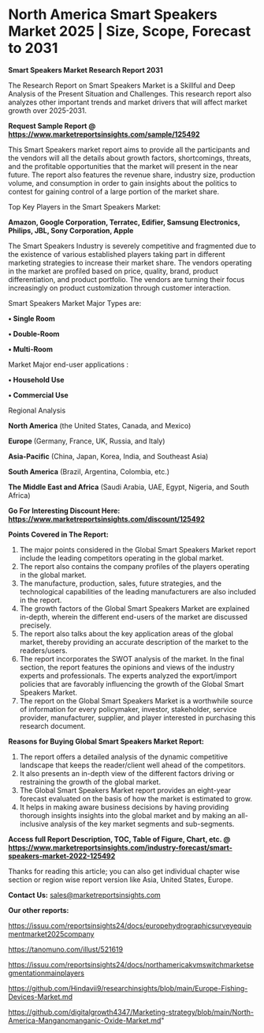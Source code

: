 # North America Smart Speakers Market 2025 | Size, Scope, Forecast to 2031

<strong>Smart Speakers Market Research Report 2031</strong>

The Research Report on Smart Speakers Market is a Skillful and Deep Analysis of the Present Situation and Challenges. This research report also analyzes other important trends and market drivers that will affect market growth over 2025-2031.

<strong>Request Sample Report @ <a href=https://www.marketreportsinsights.com/sample/125492>https://www.marketreportsinsights.com/sample/125492</a></strong>

This Smart Speakers market report aims to provide all the participants and the vendors will all the details about growth factors, shortcomings, threats, and the profitable opportunities that the market will present in the near future. The report also features the revenue share, industry size, production volume, and consumption in order to gain insights about the politics to contest for gaining control of a large portion of the market share.

Top Key Players in the Smart Speakers Market:

<strong>Amazon, Google Corporation, Terratec, Edifier, Samsung Electronics, Philips, JBL, Sony Corporation, Apple</strong>

The Smart Speakers Industry is severely competitive and fragmented due to the existence of various established players taking part in different marketing strategies to increase their market share. The vendors operating in the market are profiled based on price, quality, brand, product differentiation, and product portfolio. The vendors are turning their focus increasingly on product customization through customer interaction.

Smart Speakers Market Major Types are:

<strong>• Single Room

• Double-Room

• Multi-Room</strong>

Market Major end-user applications :

<strong>• Household Use

• Commercial Use</strong>

Regional Analysis

</u><strong><b>North America</b></strong> (the United States, Canada, and Mexico)

<strong><b>Europe </b></strong>(Germany, France, UK, Russia, and Italy)

<strong><b>Asia-Pacific</b></strong> (China, Japan, Korea, India, and Southeast Asia)

<strong><b>South America</b></strong> (Brazil, Argentina, Colombia, etc.)

<strong><b>The Middle East and Africa</b></strong> (Saudi Arabia, UAE, Egypt, Nigeria, and South Africa)

<strong>Go For Interesting Discount Here: <a href=https://www.marketreportsinsights.com/discount/125492>https://www.marketreportsinsights.com/discount/125492</a></strong>

<strong>Points Covered in The Report:</strong>
<ol>
  <li>The major points considered in the Global Smart Speakers Market report include the leading competitors operating in the global market.</li>
  <li>The report also contains the company profiles of the players operating in the global market.</li>
  <li>The manufacture, production, sales, future strategies, and the technological capabilities of the leading manufacturers are also included in the report.</li>
  <li>The growth factors of the Global Smart Speakers Market are explained in-depth, wherein the different end-users of the market are discussed precisely.</li>
  <li>The report also talks about the key application areas of the global market, thereby providing an accurate description of the market to the readers/users.</li>
  <li>The report incorporates the SWOT analysis of the market. In the final section, the report features the opinions and views of the industry experts and professionals. The experts analyzed the export/import policies that are favorably influencing the growth of the Global Smart Speakers Market.</li>
  <li>The report on the Global Smart Speakers Market is a worthwhile source of information for every policymaker, investor, stakeholder, service provider, manufacturer, supplier, and player interested in purchasing this research document.</li>
</ol>
<strong>Reasons for Buying Global Smart Speakers Market Report:</strong>

<ol>
  <li>The report offers a detailed analysis of the dynamic competitive landscape that keeps the reader/client well ahead of the competitors.</li>
  <li>It also presents an in-depth view of the different factors driving or restraining the growth of the global market.</li>
  <li>The Global Smart Speakers Market report provides an eight-year forecast evaluated on the basis of how the market is estimated to grow.</li>
  <li>It helps in making aware business decisions by having providing thorough insights insights into the global market and by making an all-inclusive analysis of the key market segments and sub-segments.</li>
</ol>
<strong>Access full Report Description, TOC, Table of Figure, Chart, etc. @ <a href=https://www.marketreportsinsights.com/industry-forecast/smart-speakers-market-2022-125492>https://www.marketreportsinsights.com/industry-forecast/smart-speakers-market-2022-125492</a></strong>


Thanks for reading this article; you can also get individual chapter wise section or region wise report version like Asia, United States, Europe.

<strong>Contact Us:</strong>
sales@marketreportsinsights.com

<strong>Our other reports:</strong>

<a href=https://issuu.com/reportsinsights24/docs/europehydrographicsurveyequipmentmarket2025company>https://issuu.com/reportsinsights24/docs/europehydrographicsurveyequipmentmarket2025company</a>

<a href=https://tanomuno.com/illust/521619>https://tanomuno.com/illust/521619</a>

<a href=https://issuu.com/reportsinsights24/docs/northamericakvmswitchmarketsegmentationmainplayers>https://issuu.com/reportsinsights24/docs/northamericakvmswitchmarketsegmentationmainplayers</a>

<a href=https://github.com/Hindavii9/researchinsights/blob/main/Europe-Fishing-Devices-Market.md>https://github.com/Hindavii9/researchinsights/blob/main/Europe-Fishing-Devices-Market.md</a>

<a href=https://github.com/digitalgrowth4347/Marketing-strategy/blob/main/North-America-Manganomanganic-Oxide-Market.md>https://github.com/digitalgrowth4347/Marketing-strategy/blob/main/North-America-Manganomanganic-Oxide-Market.md</a>"
